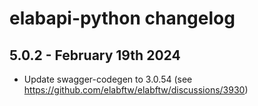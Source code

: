 # elabapi-python changelog

## 5.0.2 - February 19th 2024

* Update swagger-codegen to 3.0.54 (see https://github.com/elabftw/elabftw/discussions/3930)
